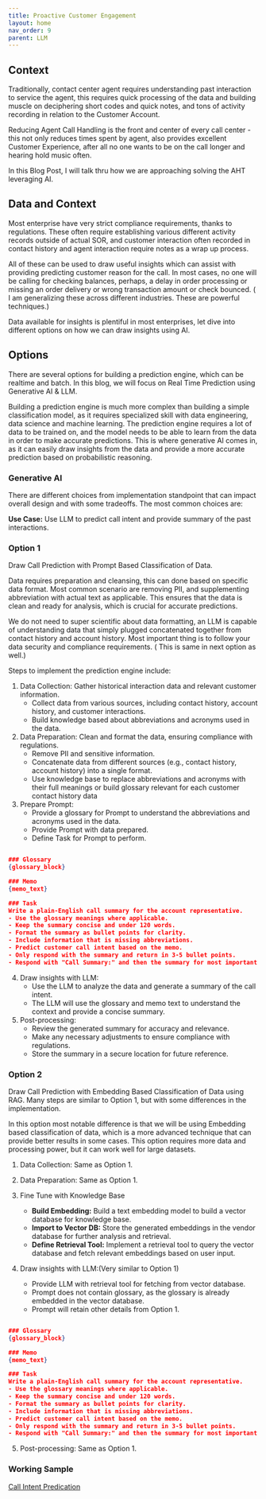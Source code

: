 ```yaml
---
title: Proactive Customer Engagement
layout: home
nav_order: 9
parent: LLM
---
```



## Context 

Traditionally, contact center agent requires understanding past interaction to service the agent, this requires quick processing of the data and building muscle on deciphering short codes and quick notes, and tons of activity recording in relation to the Customer Account.

Reducing Agent Call Handling is the front and center of every call center - this not only reduces times spent by agent, also provides excellent Customer Experience, after all no one wants to be on the call longer and hearing hold music often.

In this Blog Post, I will talk thru how we are approaching solving the AHT leveraging AI.


## Data and Context

Most enterprise have very strict compliance requirements, thanks to regulations. These often require establishing various different activity records outside of actual SOR, and customer interaction often recorded in contact history and agent interaction require notes as a wrap up process.

All of these can be used to draw useful insights which can assist with providing predicting customer reason for the call. In most cases, no one will be calling for checking balances, perhaps, a delay in order processing or missing  an order delivery or wrong transaction amount or check bounced. ( I am generalizing these across different industries. These are powerful techniques.)

Data available for insights is plentiful in most enterprises, let dive into different options on how we can draw insights using AI.



## Options

There are several options for building a prediction engine, which can be realtime and batch. In this blog, we will focus on Real Time Prediction using Generative AI & LLM.

Building a prediction engine is much more complex than building a simple classification model, as it requires specialized skill with data engineering, data science and machine learning. The prediction engine requires a lot of data to be trained on, and the model needs to be able to learn from the data in order to make accurate predictions. This is where generative AI comes in, as it can easily draw insights from the data and provide a more accurate prediction based on probabilistic reasoning.

### Generative AI

There are different choices from implementation standpoint that can impact overall design and with some tradeoffs. The most common choices are:

**Use Case:** Use LLM to predict call intent and provide summary of the past interactions. 

### Option 1

Draw Call Prediction with Prompt Based Classification of Data.

Data requires preparation and cleansing, this can done based on specific data format. Most common scenario are removing PII, and supplementing abbreviation with actual text as applicable. This ensures that the data is clean and ready for analysis, which is crucial for accurate predictions.

We do not need to super scientific about data formatting, an LLM is capable of understanding data that simply plugged concatenated together from contact history and account history. Most important thing is to follow your data security and compliance requirements. ( This is same in next option as well.)

Steps to implement the prediction engine include:

1. Data Collection: Gather historical interaction data and relevant customer information.
    - Collect data from various sources, including contact history, account history, and customer interactions.
    - Build knowledge based about abbreviations and acronyms used in the data.
2. Data Preparation: Clean and format the data, ensuring compliance with regulations.
    - Remove PII and sensitive information.
    - Concatenate data from different sources (e.g., contact history, account history) into a single format.
    - Use knowledge base to replace abbreviations and acronyms with their full meanings or build glossary relevant for each customer contact history data
3. Prepare Prompt:
    - Provide a glossary for Prompt to understand the abbreviations and acronyms used in the data.
    - Provide Prompt with data prepared. 
    - Define Task for Prompt to perform.

```JSON

### Glossary
{glossary_block}

### Memo
{memo_text}

### Task
Write a plain-English call summary for the account representative.
- Use the glossary meanings where applicable.
- Keep the summary concise and under 120 words.
- Format the summary as bullet points for clarity.
- Include information that is missing abbreviations.
- Predict customer call intent based on the memo.
- Only respond with the summary and return in 3-5 bullet points.
- Respond with "Call Summary:" and then the summary for most important topics on recent information with respective dates with call intent.

```
4. Draw insights with LLM:
    - Use the LLM to analyze the data and generate a summary of the call intent.
    - The LLM will use the glossary and memo text to understand the context and provide a concise summary.
5. Post-processing:
    - Review the generated summary for accuracy and relevance.
    - Make any necessary adjustments to ensure compliance with regulations.
    - Store the summary in a secure location for future reference.



### Option 2

Draw Call Prediction with Embedding Based Classification of Data using RAG. Many steps are similar to Option 1, but with some differences in the implementation.

In this option most notable difference is that we will be using Embedding based classification of data, which is a more advanced technique that can provide better results in some cases. This option requires more data and processing power, but it can work well for large datasets.

1. Data Collection: Same as Option 1.
2. Data Preparation: Same as Option 1.
3. Fine Tune with Knowledge Base
    - **Build Embedding:** Build a text embedding model to build a vector database for knowledge base. 
    - **Import to Vector DB:** Store the generated embeddings in the vendor database for further analysis and retrieval.
    - **Define Retrieval Tool:** Implement a retrieval tool to query the vector database and fetch relevant embeddings based on user input.

4. Draw insights with LLM:(Very similar to Option 1)
    - Provide LLM with retrieval tool for fetching from vector database.
    - Prompt does not contain glossary, as the glossary is already embedded in the vector database.
    - Prompt will retain other details from Option 1.

```JSON

### Glossary
{glossary_block}

### Memo
{memo_text}

### Task
Write a plain-English call summary for the account representative.
- Use the glossary meanings where applicable.
- Keep the summary concise and under 120 words.
- Format the summary as bullet points for clarity.
- Include information that is missing abbreviations.
- Predict customer call intent based on the memo.
- Only respond with the summary and return in 3-5 bullet points.
- Respond with "Call Summary:" and then the summary for most important topics on recent information with respective dates with call intent.        
```
5. Post-processing: Same as Option 1.


### Working Sample

[Call Intent Predication](https://github.com/kishorekkota/agentic_app/tree/main/llm_summary_with_finetuning)



